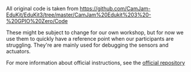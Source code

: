 All original code is taken from https://github.com/CamJam-EduKit/EduKit3/tree/master/CamJam%20Edukit%203%20-%20GPIO%20Zero/Code

These might be subject to change for our own workshop, but for now we use them to quickly have a reference point when our participants are struggling. They're are mainly used for debugging the sensors and actuators.

For more information about official instructions, see the [official repository](https://github.com/CamJam-EduKit/EduKit3/tree/master) 